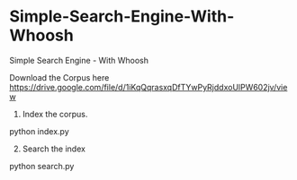 # Simple-Search-Engine-With-Whoosh
Simple Search Engine - With Whoosh

Download the Corpus here https://drive.google.com/file/d/1iKqQqrasxqDfTYwPyRjddxoUlPW602jv/view

1. Index the corpus.

python index.py

2. Search the index

python search.py
